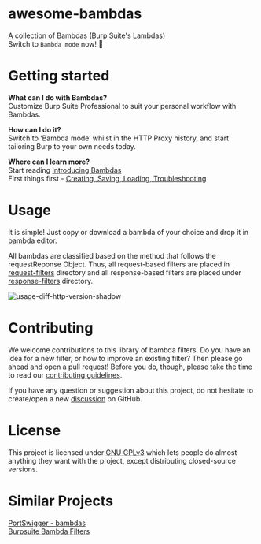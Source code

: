 # awesome-bambdas
A collection of Bambdas (Burp Suite's Lambdas) <br/>
Switch to `Bambda mode` now! 🤖

# Getting started

**What can I do with Bambdas?** <br/>
Customize Burp Suite Professional to suit your personal workflow with Bambdas.

**How can I do it?** <br/>
Switch to ‘Bambda mode’ whilst in the HTTP Proxy history, and start tailoring Burp to your own needs today.

**Where can I learn more?** <br/>
Start reading [Introducing Bambdas](https://portswigger.net/blog/introducing-bambdas) <br/>
First things first - [Creating, Saving, Loading, Troubleshooting](https://portswigger.net/burp/documentation/desktop/tools/proxy/http-history/bambdas)

# Usage
It is simple! Just copy or download a bambda of your choice and drop it in bambda editor.

All bambdas are classified based on the method that follows the requestReponse Object. Thus, all request-based filters are placed in [request-filters](/request-filters) directory and all response-based filters are placed under [response-filters](/response-filters) directory.

![usage-diff-http-version-shadow](https://github.com/genuinemoses/bambdas-collection/assets/36628352/d6a6c2ce-d553-42ac-ae67-eb24b9752068)

# Contributing
We welcome contributions to this library of bambda filters. Do you have an idea for a new filter, or how to improve an existing filter? Then please go ahead and open a pull request! Before you do, though, please take the time to read our [contributing guidelines](CONTRIBUTING.md).

If you have any question or suggestion about this project, do not hesitate to create/open a new [discussion](https://github.com/genuinemoses/awesome-bambdas/discussions) on GitHub.

# License
This project is licensed under [GNU GPLv3](LICENSE) which lets people do almost anything they want with the project, except distributing closed-source versions.

# Similar Projects
[PortSwigger - bambdas](https://github.com/PortSwigger/bambdas) <br/>
[Burpsuite Bambda Filters](https://github.com/prodigysml/burpsuite-bambda-filters)

